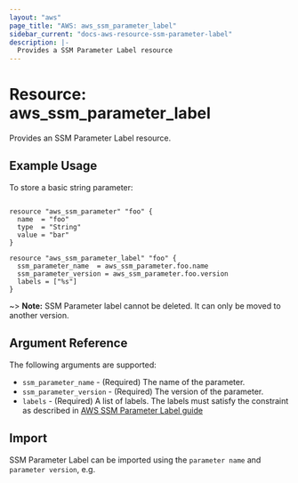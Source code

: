 ```yaml
---
layout: "aws"
page_title: "AWS: aws_ssm_parameter_label"
sidebar_current: "docs-aws-resource-ssm-parameter-label"
description: |-
  Provides a SSM Parameter Label resource
---
```


# Resource: aws_ssm_parameter_label

Provides an SSM Parameter Label resource.

## Example Usage

To store a basic string parameter:

```hcl

resource "aws_ssm_parameter" "foo" {
  name  = "foo"
  type  = "String"
  value = "bar"
}

resource "aws_ssm_parameter_label" "foo" {
  ssm_parameter_name  = aws_ssm_parameter.foo.name
  ssm_parameter_version = aws_ssm_parameter.foo.version
  labels = ["%s"]
}

```

~> **Note:** SSM Parameter label cannot be deleted. It can only be moved to another version.

## Argument Reference

The following arguments are supported:

* `ssm_parameter_name` - (Required) The name of the parameter.
* `ssm_parameter_version` - (Required) The version of the parameter.
* `labels` - (Required) A list of labels. The labels must satisfy the constraint as described in [AWS SSM Parameter Label guide](https://docs.aws.amazon.com/systems-manager/latest/userguide/sysman-paramstore-labels.html)

## Import

SSM Parameter Label can be imported using the `parameter name` and `parameter version`, e.g.

```$ terraform import aws_ssm_parameter_label.my_param_label '/my_path/my_paramname|label'
```
